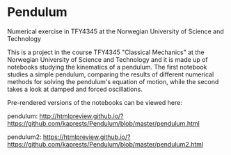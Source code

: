 # Pendulum
Numerical exercise in TFY4345 at the Norwegian University of Science and Technology

This is a project in the course TFY4345 "Classical Mechanics" at the Norwegian University of Science and Technology and it is made up of notebooks studying the kinematics of a pendulum. The first notebook studies a simple pendulum, comparing the results of different numerical methods for solving the pendulum's equation of motion, while the second takes a look at damped and forced oscillations.

Pre-rendered versions of the notebooks can be viewed here:

pendulum:
http://htmlpreview.github.io/?https://github.com/kaprests/Pendulum/blob/master/pendulum.html

pendulum2:
https://htmlpreview.github.io/?https://github.com/kaprests/Pendulum/blob/master/pendulum2.html
